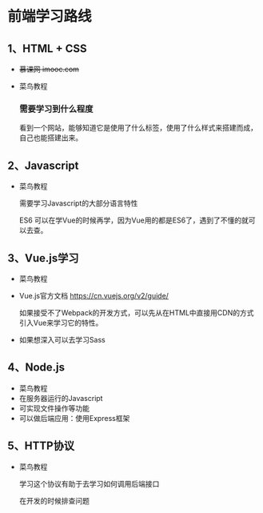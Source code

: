 # 前端学习路线

## 1、HTML + CSS

- ~~慕课网 imooc.com~~

- 菜鸟教程

  ### 需要学习到什么程度

  看到一个网站，能够知道它是使用了什么标签，使用了什么样式来搭建而成，自己也能搭建出来。

## 2、Javascript

- 菜鸟教程

  需要学习Javascript的大部分语言特性

  ES6 可以在学Vue的时候再学，因为Vue用的都是ES6了，遇到了不懂的就可以去查。

## 3、Vue.js学习

- 菜鸟教程

- Vue.js官方文档 https://cn.vuejs.org/v2/guide/

  如果接受不了Webpack的开发方式，可以先从在HTML中直接用CDN的方式引入Vue来学习它的特性。

- 如果想深入可以去学习Sass

## 4、Node.js

- 菜鸟教程
- 在服务器运行的Javascript
- 可实现文件操作等功能
- 可以做后端应用：使用Express框架

## 5、HTTP协议

- 菜鸟教程

  学习这个协议有助于去学习如何调用后端接口

  在开发的时候排查问题
